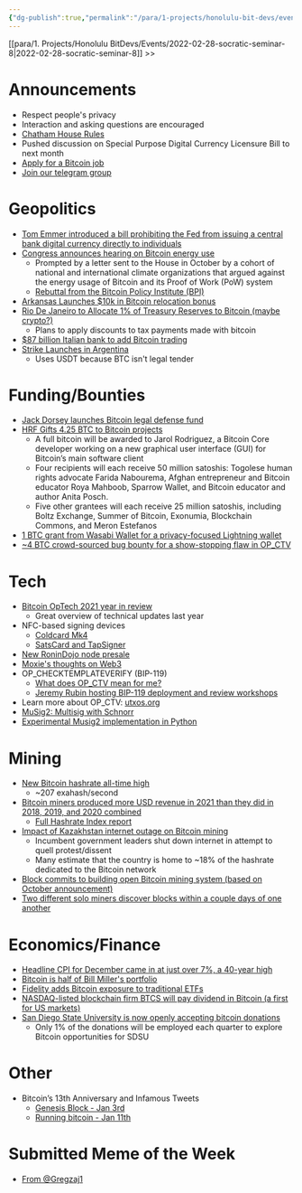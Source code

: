 ```yaml
---
{"dg-publish":true,"permalink":"/para/1-projects/honolulu-bit-devs/events/2022-01-17-socratic-seminar-7/","title":"Socratic 7","tags":["bitdevs, socratic-7, bitcoin, resource"],"noteIcon":"2","created":"2022-11-21T22:26:28.386-10:00","updated":"2023-04-11T12:12:13.558-10:00"}
---
```



[[para/1. Projects/Honolulu BitDevs/Events/2022-02-28-socratic-seminar-8\|2022-02-28-socratic-seminar-8]] >>

# Announcements

- Respect people's privacy
- Interaction and asking questions are encouraged
- [Chatham House Rules](https://www.chathamhouse.org/about-us/chatham-house-rule)
- Pushed discussion on Special Purpose Digital Currency Licensure Bill to next month
- [Apply for a Bitcoin job](https://bitcoinerjobs.com/)
- [Join our telegram group](https://t.me/+Uh9gbHO9EHFkZWJh)

# Geopolitics

- [Tom Emmer introduced a bill prohibiting the Fed from issuing a central bank digital currency directly to individuals](https://twitter.com/RepTomEmmer/status/1481283945492852743?s=20)
- [Congress announces hearing on Bitcoin energy use](https://bitcoinmagazine.com/markets/congress-announces-hearing-on-bitcoin-energy-use)
  - Prompted by a letter sent to the House in October by a cohort of national and international climate organizations that argued against the energy usage of Bitcoin and its Proof of Work (PoW) system
  - [Rebuttal from the Bitcoin Policy Institute (BPI)](https://bitcoinmagazine.com/markets/congress-announces-hearing-on-bitcoin-energy-use)
- [Arkansas Launches $10k in Bitcoin relocation bonus](https://bitcoinmagazine.com/business/arkansas-launches-10k-in-bitcoin-relocation-bonus)
- [Rio De Janeiro to Allocate 1% of Treasury Reserves to Bitcoin (maybe crypto?)](https://www.coindesk.com/business/2022/01/14/rio-de-janeiro-to-allocate-1-of-treasury-reserves-to-crypto-report/)
  - Plans to apply discounts to tax payments made with bitcoin
- [$87 billion Italian bank to add Bitcoin trading](https://bitcoinmagazine.com/business/87-billion-italian-bank-to-add-bitcoin-trading)
- [Strike Launches in Argentina](https://bitcoinmagazine.com/business/bitcoin-app-strike-launches-in-argentina)
  - Uses USDT because BTC isn't legal tender

# Funding/Bounties

- [Jack Dorsey launches Bitcoin legal defense fund](https://bitcoinmagazine.com/business/jack-dorsey-to-launch-bitcoin-legal-defense-fund)
- [HRF Gifts 4.25 BTC to Bitcoin projects](https://bitcoinmagazine.com/business/hrf-gifts-4-bitcoin-to-bitcoin-projects)
  - A full bitcoin will be awarded to Jarol Rodriguez, a Bitcoin Core developer working on a new graphical user interface (GUI) for Bitcoin’s main software client
  - Four recipients will each receive 50 million satoshis: Togolese human rights advocate Farida Nabourema, Afghan entrepreneur and Bitcoin educator Roya Mahboob, Sparrow Wallet, and Bitcoin educator and author Anita Posch.
  - Five other grantees will each receive 25 million satoshis, including Boltz Exchange, Summer of Bitcoin, Exonumia, Blockchain Commons, and Meron Estefanos
- [1 BTC grant from Wasabi Wallet for a privacy-focused Lightning wallet](https://blog.wasabiwallet.io/1-btc-ln-privacy-grant/)
- [~4 BTC crowd-sourced bug bounty for a show-stopping flaw in OP_CTV](https://twitter.com/JeremyRubin/status/1477760236115034113?s=20)

# Tech

- [Bitcoin OpTech 2021 year in review](https://bitcoinops.org/en/newsletters/2021/12/22/)
  - Great overview of technical updates last year
- NFC-based signing devices
  - [Coldcard Mk4](https://raw.githubusercontent.com/Coldcard/firmware/master/docs/nfc-coldcard.md)
  - [SatsCard and TapSigner](https://coinkite.cards/)
- [New RoninDojo node presale](https://twitter.com/RoninDojoNode/status/1479908713192435722?s=20)
- [Moxie's thoughts on Web3](https://moxie.org/2022/01/07/web3-first-impressions.html)
- OP_CHECKTEMPLATEVERIFY (BIP-119)
  - [What does OP_CTV mean for me?](https://zensored.substack.com/p/what-does-op-ctv-mean-for-me)
  - [Jeremy Rubin hosting BIP-119 deployment and review workshops](https://lists.linuxfoundation.org/pipermail/bitcoin-dev/2021-December/019719.html)
- Learn more about OP_CTV: [utxos.org](https://utxos.org/)
- [MuSig2: Multisig with Schnorr](https://popeller.io/schnorr-musig2)
- [Experimental Musig2 implementation in Python](https://github.com/meshcollider/musig2-py)

# Mining

- [New Bitcoin hashrate all-time high](https://twitter.com/bitcoinmagazine/status/1483116674517721092?s=21)
  - ~207 exahash/second
- [Bitcoin miners produced more USD revenue in 2021 than they did in 2018, 2019, and 2020 combined](https://tftc.io/martys-bent/issue-1145/)
  - [Full Hashrate Index report](https://blog.hashrateindex.com/hashrate-index-2021-year-end-report-the-year-of-the-greath-hashrate-migration/)
- [Impact of Kazakhstan internet outage on Bitcoin mining](https://tftc.io/martys-bent/issue-1140-a-lesson-from-kazakhstan/)
  - Incumbent government leaders shut down internet in attempt to quell protest/dissent
  - Many estimate that the country is home to ~18% of the hashrate dedicated to the Bitcoin network
- [Block commits to building open Bitcoin mining system (based on October announcement)](https://bitcoinmagazine.com/business/jack-dorsey-block-is-building-a-bitcoin-mining-system)
- [Two different solo miners discover blocks within a couple days of one another](https://twitter.com/BitcoinMagazine/status/1481598401481486341?s=20)

# Economics/Finance

- [Headline CPI for December came in at just over 7%, a 40-year high](https://twitter.com/LynAldenContact/status/1481286347465936896?s=20)
- [Bitcoin is half of Bill Miller's portfolio](https://bitcoinmagazine.com/markets/bitcoin-is-half-of-bill-miller-portfolio)
- [Fidelity adds Bitcoin exposure to traditional ETFs](https://bitcoinmagazine.com/markets/fidelity-adds-bitcoin-exposure-to-traditional-etfs)
- [NASDAQ-listed blockchain firm BTCS will pay dividend in Bitcoin (a first for US markets)](https://bitcoinmagazine.com/markets/nasdaq-listed-btcs-to-pay-dividend-in-bitcoin)
- [San Diego State University is now openly accepting bitcoin donations](https://bitcoinmagazine.com/business/san-diego-state-university-accepting-bitcoin-donations)
  - Only 1% of the donations will be employed each quarter to explore Bitcoin opportunities for SDSU

# Other

- Bitcoin’s 13th Anniversary and Infamous Tweets
  - [Genesis Block - Jan 3rd](https://blockstream.info/block/000000000019d6689c085ae165831e934ff763ae46a2a6c172b3f1b60a8ce26f)
  - [Running bitcoin - Jan 11th](https://u.today/sites/default/files/inline-images/halfin.png)

# Submitted Meme of the Week

- [From @Gregzaj1](https://twitter.com/gregzaj1/status/1482244562013802497/photo/1)
